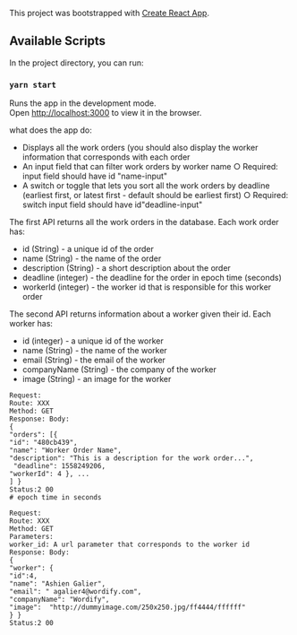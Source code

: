 This project was bootstrapped with [Create React App](https://github.com/facebook/create-react-app).

## Available Scripts

In the project directory, you can run:

### `yarn start`

Runs the app in the development mode.<br />
Open [http://localhost:3000](http://localhost:3000) to view it in the browser.

what does the app do:
* Displays all the work orders (you should also display the worker information that
corresponds with each order
* An input field that can filter work orders by worker name
  ○ Required: input field should have id ​"name-input"
* A switch or toggle that lets you sort all the work orders by deadline (earliest first,
or latest first - default should be earliest first)
  ○ Required: switch input field should have id ​"deadline-input"


The first API returns all the work orders in the database. Each work order has:
* id (String) - a unique id of the order
* name (String) - the name of the order
* description (String) - a short description about the order
* deadline (integer) - the deadline for the order in epoch time (seconds)
* workerId (integer) - the worker id that is responsible for this worker order


The second API returns information about a worker given their id. Each worker has:
* id (integer) - a unique id of the worker
* name (String) - the name of the worker
* email (String) - the email of the worker
* companyName (String) - the company of the worker
* image (String) - an image for the worker
```
Request:
Route: ​XXX 
Method: ​GET
Response: Body:
{
"orders"​: [{
​"id"​: ​"480cb439",​
"name"​: ​"Worker Order Name",​
"description"​: ​"This is a description for the work order...",​
 "deadline"​: ​1558249206,​
"workerId"​: ​4 }, ...
] }
Status:2​ 00
#​ epoch time in seconds
```


```
Request:
Route: XXX
Method: ​GET
Parameters:
​worker_id​: A url parameter that corresponds to the worker id
Response: Body:
{
"worker"​: {
​"id"​:4​,
"name"​: ​"Ashien Galier",​
"email"​: "​ agalier4@wordify.com"​,
"companyName"​: ​"Wordify"​,
"image": ​ ​"http://dummyimage.com/250x250.jpg/ff4444/ffffff"
} }
Status:2​ 00
```
